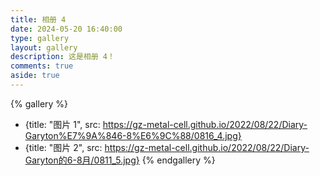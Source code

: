 ```yaml
---
title: 相册 4
date: 2024-05-20 16:40:00
type: gallery
layout: gallery
description: 这是相册 4！
comments: true
aside: true
---
```


{% gallery %}
 - {title: "图片 1", src: https://gz-metal-cell.github.io/2022/08/22/Diary-Garyton%E7%9A%846-8%E6%9C%88/0816_4.jpg}
 - {title: "图片 2", src:  https://gz-metal-cell.github.io/2022/08/22/Diary-Garyton的6-8月/0811_5.jpg}
{% endgallery %}